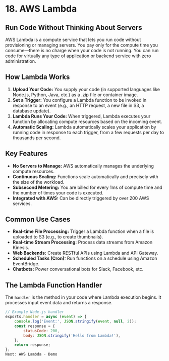 # 18. AWS Lambda

## Run Code Without Thinking About Servers

AWS Lambda is a compute service that lets you run code without provisioning or managing servers. You pay only for the compute time you consume—there is no charge when your code is not running. You can run code for virtually any type of application or backend service with zero administration.

## How Lambda Works

1.  **Upload Your Code:** You supply your code (in supported languages like Node.js, Python, Java, etc.) as a .zip file or container image.
2.  **Set a Trigger:** You configure a Lambda function to be invoked in response to an event (e.g., an HTTP request, a new file in S3, a database update).
3.  **Lambda Runs Your Code:** When triggered, Lambda executes your function by allocating compute resources based on the incoming event.
4.  **Automatic Scaling:** Lambda automatically scales your application by running code in response to each trigger, from a few requests per day to thousands per second.

## Key Features

*   **No Servers to Manage:** AWS automatically manages the underlying compute resources.
*   **Continuous Scaling:** Functions scale automatically and precisely with the size of the workload.
*   **Subsecond Metering:** You are billed for every 1ms of compute time and the number of times your code is executed.
*   **Integrated with AWS:** Can be directly triggered by over 200 AWS services.

## Common Use Cases

-   **Real-time File Processing:** Trigger a Lambda function when a file is uploaded to S3 (e.g., to create thumbnails).
-   **Real-time Stream Processing:** Process data streams from Amazon Kinesis.
-   **Web Backends:** Create RESTful APIs using Lambda and API Gateway.
-   **Scheduled Tasks (Cron):** Run functions on a schedule using Amazon EventBridge.
-   **Chatbots:** Power conversational bots for Slack, Facebook, etc.

## The Lambda Function Handler

The `handler` is the method in your code where Lambda execution begins. It processes input event data and returns a response.

```javascript
// Example Node.js handler
exports.handler = async (event) => {
    console.log('Event:', JSON.stringify(event, null, 2));
    const response = {
        statusCode: 200,
        body: JSON.stringify('Hello from Lambda!'),
    };
    return response;
};
Next: AWS Lambda - Demo
